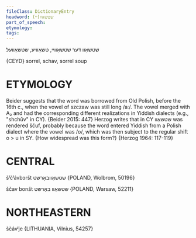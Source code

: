 ```yaml
---
fileClass: DictionaryEntry
headword: שטשאַוו(יי)
part_of_speech: 
etymology: 
tags: 
---
```

שטשאַוו
דער
שטשאַוויי, טשאַוויע, שטשאַוועל

{CEYD}
sorrel, schav, sorrel soup

ETYMOLOGY
===========
Beider suggests that the word was borrowed from Old Polish, before the 16th c., when the vowel of szczaw was still long /aː/. The vowel merged with A₂ and had the corresponding different realizations in Yiddish dialects (e.g., "shchūv" in CY). 
{Beider 2015: 447}
Herzog writes that in CY שטשאַוו was rendered ščuf, probably because the word entered Yiddish from a Polish dialect where the vowel was /o/, which was then subject to the regular shift o > u in SY. {How widespread was this form?}
{Herzog 1964: 117-119}

CENTRAL
========

šʲčʲávbɔršt שטשאַוובאָרשט {POLAND, Wolbrom, 50196}

ščav borɩšt שטשאַוו באָרשט {POLAND, Warsaw, 52211}

NORTHEASTERN
==============

s̀c̀ávʲje {LITHUANIA, Vilnius, 54257}